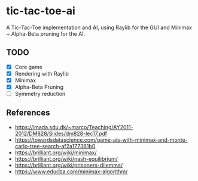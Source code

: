 # tic-tac-toe-ai

A Tic-Tac-Toe implementation and AI, using Raylib for the GUI and Minimax + Alpha-Beta pruning for the AI.

## TODO

- [x] Core game
- [x] Rendering with Raylib
- [x] Minimax
- [x] Alpha-Beta Pruning
- [ ] Symmetry reduction

## References

- <https://imada.sdu.dk/~marco/Teaching/AY2011-2012/DM828/Slides/dm828-lec17.pdf>
- <https://towardsdatascience.com/game-ais-with-minimax-and-monte-carlo-tree-search-af2a177361b0>
- <https://brilliant.org/wiki/minimax/>
- <https://brilliant.org/wiki/nash-equilibrium/>
- <https://brilliant.org/wiki/prisoners-dilemma/>
- <https://www.educba.com/minimax-algorithm/>
